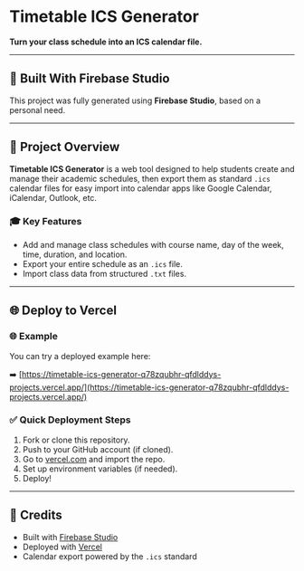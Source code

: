 # Timetable ICS Generator

**Turn your class schedule into an ICS calendar file.**

---
## 🚀 Built With Firebase Studio

This project was fully generated using **Firebase Studio**, based on a personal need.

---

## 🔧 Project Overview

**Timetable ICS Generator** is a web tool designed to help students create and manage their academic schedules, then export them as standard `.ics` calendar files for easy import into calendar apps like Google Calendar, iCalendar, Outlook, etc.

### 🎓 Key Features

* Add and manage class schedules with course name, day of the week, time, duration, and location.
* Export your entire schedule as an `.ics` file.
* Import class data from structured `.txt` files.

---

## 🌐 Deploy to Vercel

### 🌐 Example

You can try a deployed example here:

➡️ [https://timetable-ics-generator-q78zqubhr-qfdlddys-projects.vercel.app/](https://timetable-ics-generator-q78zqubhr-qfdlddys-projects.vercel.app/)
### ✅ Quick Deployment Steps

1. Fork or clone this repository.
2. Push to your GitHub account (if cloned).
3. Go to [vercel.com](https://vercel.com) and import the repo.
4. Set up environment variables (if needed).
5. Deploy!

---

## 🙏 Credits

* Built with [Firebase Studio](https://studio.firebase.google.com)
* Deployed with [Vercel](https://vercel.com/)
* Calendar export powered by the `.ics` standard

